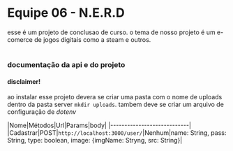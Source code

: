 # Equipe 06 - N.E.R.D


esse é um projeto de conclusao de curso. o tema de nosso projeto é um e-comerce de jogos digitais como a steam e outros.





#

### documentação da api e do projeto

#### disclaimer! 

ao instalar esse projeto devera se criar uma pasta com o nome de uploads dentro da pasta server `mkdir uploads`.
tambem deve se criar um arquivo de configuração de *dotenv*

|Nome|Métodos|Url|Params|body|
|----------------------------|
|Cadastrar|POST|`http://localhost:3000/user/`|Nenhum|name: String, pass: String, type: boolean, image: {imgName: Stryng, src: String}|
